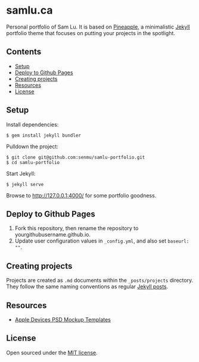 # samlu.ca

Personal portfolio of Sam Lu. It is based on [Pineapple](https://github.com/arnolds/pineapple), a minimalistic [Jekyll](https://jekyllrb.com) portfolio theme that focuses on putting your projects in the spotlight.

## Contents

- [Setup](#setup)
- [Deploy to Github Pages](#deploy-to-github-pages)
- [Creating projects](#creating-projects)
- [Resources](#resources)
- [License](#license)

## Setup

Install dependencies:

```
$ gem install jekyll bundler
```

Pulldown the project:

```
$ git clone git@github.com:senmu/samlu-portfolio.git
$ cd samlu-portfolio
```

Start Jekyll:

```
$ jekyll serve
```

Browse to http://127.0.0.1:4000/ for some portfolio goodness.

## Deploy to Github Pages

1. Fork this repository, then rename the repository to yourgithubusername.github.io.
2. Update user configuration values in `_config.yml`, and also set `baseurl: ""`.

## Creating projects

Projects are created as `.md` documents within the `_posts/projects` directory. They follow the same naming conventions as regular [Jekyll posts](https://jekyllrb.com/docs/posts/). 

## Resources

- [Apple Devices PSD Mockup Templates](https://www.graphicsfuel.com/2016/04/apple-devices-psd-mockup-templates/)

## License

Open sourced under the [MIT license](LICENSE.md).
